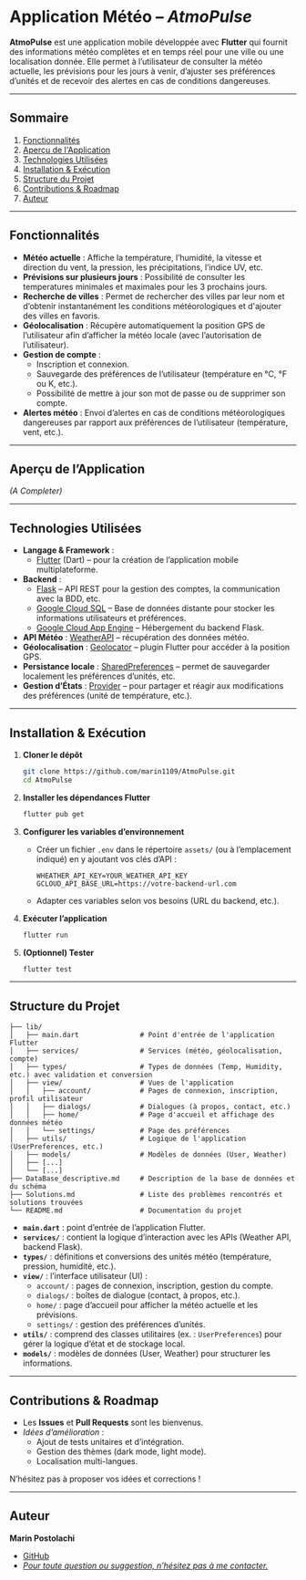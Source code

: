 # Application Météo – *AtmoPulse*

**AtmoPulse** est une application mobile développée avec **Flutter** qui fournit des informations météo complètes et en temps réel pour une ville ou une localisation donnée. Elle permet à l’utilisateur de consulter la météo actuelle, les prévisions pour les jours à venir, d’ajuster ses préférences d’unités et de recevoir des alertes en cas de conditions dangereuses.

---

## Sommaire

1. [Fonctionnalités](#fonctionnalités)  
2. [Aperçu de l'Application](#aperçu-de-lapplication)  
3. [Technologies Utilisées](#technologies-utilisées)  
4. [Installation & Exécution](#installation--exécution)  
5. [Structure du Projet](#structure-du-projet)  
6. [Contributions & Roadmap](#contributions--roadmap)  
7. [Auteur](#auteur)  

---

## Fonctionnalités

- **Météo actuelle** : Affiche la température, l’humidité, la vitesse et direction du vent, la pression, les précipitations, l’indice UV, etc.  
- **Prévisions sur plusieurs jours** : Possibilité de consulter les temperatures minimales et maximales pour les 3 prochains jours.
- **Recherche de villes** : Permet de rechercher des villes par leur nom et d’obtenir instantanément les conditions météorologiques et d'ajouter des villes en favoris.
- **Géolocalisation** : Récupère automatiquement la position GPS de l’utilisateur afin d’afficher la météo locale (avec l’autorisation de l’utilisateur).  
- **Gestion de compte** :  
  - Inscription et connexion.
  - Sauvegarde des préférences de l’utilisateur (température en °C, °F ou K, etc.).
  - Possibilité de mettre à jour son mot de passe ou de supprimer son compte.
- **Alertes météo** : Envoi d’alertes en cas de conditions météorologiques dangereuses par rapport aux préférences de l’utilisateur (température, vent, etc.).

---

## Aperçu de l’Application

*(A Completer)*

---

## Technologies Utilisées

- **Langage & Framework** :  
  - [Flutter](https://flutter.dev/) (Dart) – pour la création de l’application mobile multiplateforme.
- **Backend** :
  - [Flask](https://flask.palletsprojects.com/) – API REST pour la gestion des comptes, la communication avec la BDD, etc.
  - [Google Cloud SQL](https://cloud.google.com/sql/) – Base de données distante pour stocker les informations utilisateurs et préférences.
  - [Google Cloud App Engine](https://cloud.google.com/appengine/) – Hébergement du backend Flask.
- **API Météo** : [WeatherAPI](https://www.weatherapi.com/) – récupération des données météo.  
- **Géolocalisation** : [Geolocator](https://pub.dev/packages/geolocator) – plugin Flutter pour accéder à la position GPS.
- **Persistance locale** : [SharedPreferences](https://pub.dev/packages/shared_preferences) – permet de sauvegarder localement les préférences d’unités, etc. 
- **Gestion d’États** : [Provider](https://pub.dev/packages/provider) – pour partager et réagir aux modifications des préférences (unité de température, etc.).

---

## Installation & Exécution

1. **Cloner le dépôt**  
   ```bash
   git clone https://github.com/marin1109/AtmoPulse.git
   cd AtmoPulse
   ```

2. **Installer les dépendances Flutter**  
   ```bash
   flutter pub get
   ```

3. **Configurer les variables d’environnement**  
   - Créer un fichier `.env` dans le répertoire `assets/` (ou à l’emplacement indiqué) en y ajoutant vos clés d’API :
     ```
     WHEATHER_API_KEY=YOUR_WEATHER_API_KEY
     GCLOUD_API_BASE_URL=https://votre-backend-url.com
     ```
   - Adapter ces variables selon vos besoins (URL du backend, etc.).

4. **Exécuter l’application**  
     ```bash
     flutter run
     ```  

5. **(Optionnel) Tester**  
     ```bash
     flutter test
     ```

---

## Structure du Projet

```
├── lib/
│   ├── main.dart               # Point d'entrée de l'application Flutter
│   ├── services/               # Services (météo, géolocalisation, compte)
│   ├── types/                  # Types de données (Temp, Humidity, etc.) avec validation et conversion
│   ├── view/                   # Vues de l'application
│   │   ├── account/            # Pages de connexion, inscription, profil utilisateur
│   │   ├── dialogs/            # Dialogues (à propos, contact, etc.)
│   │   ├── home/               # Page d'accueil et affichage des données météo
│   │   └── settings/           # Page des préférences
│   ├── utils/                  # Logique de l'application (UserPreferences, etc.)
│   ├── models/                 # Modèles de données (User, Weather)
│   ├── [...]
│   └── [...]
├── DataBase_descriptive.md     # Description de la base de données et du schéma
├── Solutions.md                # Liste des problèmes rencontrés et solutions trouvées
└── README.md                   # Documentation du projet
```

- **`main.dart`** : point d’entrée de l’application Flutter.  
- **`services/`** : contient la logique d’interaction avec les APIs (Weather API, backend Flask).  
- **`types/`** : définitions et conversions des unités météo (température, pression, humidité, etc.).  
- **`view/`** : l’interface utilisateur (UI) :  
  - `account/` : pages de connexion, inscription, gestion du compte.  
  - `dialogs/` : boîtes de dialogue (contact, à propos, etc.).  
  - `home/` : page d’accueil pour afficher la météo actuelle et les prévisions.  
  - `settings/` : gestion des préférences d’unités.  
- **`utils/`** : comprend des classes utilitaires (ex. : `UserPreferences`) pour gérer la logique d’état et de stockage local.  
- **`models/`** : modèles de données (User, Weather) pour structurer les informations.

---

## Contributions & Roadmap

- Les **Issues** et **Pull Requests** sont les bienvenus.  
- *Idées d’amélioration* :  
  - Ajout de tests unitaires et d’intégration.  
  - Gestion des thèmes (dark mode, light mode).  
  - Localisation multi-langues.

N’hésitez pas à proposer vos idées et corrections !

---

## Auteur

**Marin Postolachi**  
- [GitHub](https://github.com/marin1109)  
- [*Pour toute question ou suggestion, n’hésitez pas à me contacter.*](mailto:marin.postolachi@etu.u-paris.fr)
